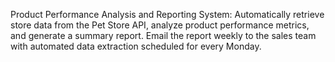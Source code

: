 Product Performance Analysis and Reporting System: Automatically retrieve store data from the Pet Store API, analyze product performance metrics, and generate a summary report. Email the report weekly to the sales team with automated data extraction scheduled for every Monday.